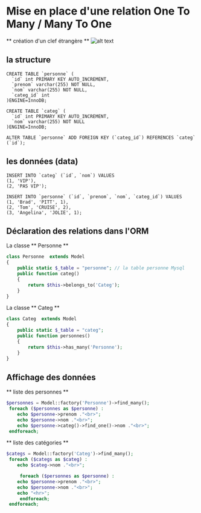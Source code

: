 # Mise en place d'une relation One To Many / Many To One

** création d'un clef étrangère **
![alt text](modele-relationel.png)

## la structure

```mysql
CREATE TABLE `personne` (
  `id` int PRIMARY KEY AUTO_INCREMENT,
  `prenom` varchar(255) NOT NULL,
  `nom` varchar(255) NOT NULL,
  `categ_id` int
)ENGINE=InnoDB;

CREATE TABLE `categ` (
  `id` int PRIMARY KEY AUTO_INCREMENT,
  `nom` varchar(255) NOT NULL
)ENGINE=InnoDB;

ALTER TABLE `personne` ADD FOREIGN KEY (`categ_id`) REFERENCES `categ` (`id`);
```

## les données (data)

```mysql
INSERT INTO `categ` (`id`, `nom`) VALUES
(1, 'VIP'),
(2, 'PAS VIP');

INSERT INTO `personne` (`id`, `prenom`, `nom`, `categ_id`) VALUES
(1, 'Brad', 'PITT', 1),
(2, 'Tom', 'CRUISE', 2),
(3, 'Angelina', 'JOLIE', 1);
```

## Déclaration des relations dans l'ORM

La classe ** Personne **

```php
class Personne  extends Model
{
	public static $_table = "personne"; // la table personne Mysql
	public function categ()
	{
		return $this->belongs_to('Categ');
	}
}
```

La classe ** Categ **

```php
class Categ  extends Model
{
	public static $_table = "categ";
	public function personnes()
	{
		return $this->has_many('Personne');
	}
}
```

## Affichage des données

** liste des personnes **

```php
$personnes = Model::factory('Personne')->find_many();
 foreach ($personnes as $personne) :
    echo $personne->prenom ."<br>";
    echo $personne->nom ."<br>";
    echo $personne->categ()->find_one()->nom ."<br>";
 endforeach;
```

** liste des catégories **

```php
$categs = Model::factory('Categ')->find_many();
 foreach ($categs as $categ) :
    echo $categ->nom ."<br>";

     foreach ($personnes as $personne) :
    echo $personne->prenom ."<br>";
    echo $personne->nom ."<br>";
    echo "<hr>";
     endforeach;
 endforeach;
```
